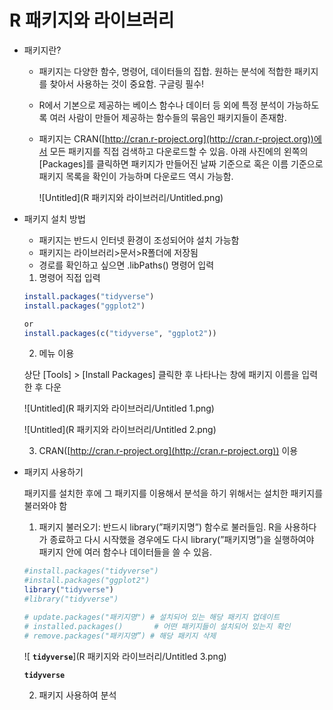 # R 패키지와 라이브러리

- 패키지란?
    - 패키지는 다양한 함수, 명령어, 데이터들의 집합. 원하는 분석에 적합한 패키지를 찾아서 사용하는 것이 중요함. 구글링 필수!
    - R에서 기본으로 제공하는 베이스 함수나 데이터 등 외에 특정 분석이 가능하도록 여러 사람이 만들어 제공하는 함수들의 묶음인 패키지들이 존재함.
    - 패키지는 CRAN([http://cran.r-project.org](http://cran.r-project.org))에서 모든 패키지를 직접 검색하고 다운로드할 수 있음. 아래 사진에의 왼쪽의 [Packages]를 클릭하면 패키지가 만들어진 날짜 기준으로 혹은 이름 기준으로 패키지 목록을 확인이 가능하며 다운로드 역시 가능함.
        
        ![Untitled](R 패키지와 라이브러리/Untitled.png)
        
- 패키지 설치 방법
    - 패키지는 반드시 인터넷 환경이 조성되어야 설치 가능함
    - 패키지는 라이브러리>문서>R폴더에 저장됨
    - 경로를 확인하고 싶으면 .libPaths() 명령어 입력
    
    1) 명령어 직접 입력
    
    ```r
    install.packages("tidyverse")
    install.packages("ggplot2")
    
    or
    install.packages(c("tidyverse", "ggplot2"))
    ```
    
    2)  메뉴 이용
    
    상단 [Tools] > [Install Packages] 클릭한 후 나타나는 창에 패키지 이름을 입력한 후 다운
    
    ![Untitled](R 패키지와 라이브러리/Untitled 1.png)
    
    ![Untitled](R 패키지와 라이브러리/Untitled 2.png)
    
    3) CRAN([http://cran.r-project.org](http://cran.r-project.org)) 이용
    
- 패키지 사용하기
    
    패키지를 설치한 후에 그 패키지를 이용해서 분석을 하기 위해서는 설치한 패키지를 불러와야 함
    
    1) 패키지 불러오기: 반드시 library(”패키지명”) 함수로 불러들임. R을 사용하다가 종료하고 다시 시작했을 경우에도 다시 library(”패키지명”)을 실행하여야 패키지 안에 여러 함수나 데이터들을 쓸 수 있음. 
    
    ```r
    #install.packages("tidyverse")
    #install.packages("ggplot2")
    library("tidyverse")
    #library("tidyverse")
    
    # update.packages("패키지명") # 설치되어 있는 해당 패키지 업데이트
    # installed.packages()       # 어떤 패키지들이 설치되어 있는지 확인
    # remove.packages("패키지명”) # 해당 패키지 삭제
    ```
    
    ![ **`tidyverse`**](R 패키지와 라이브러리/Untitled 3.png)
    
     **`tidyverse`**
    
    2) 패키지 사용하여 분석
